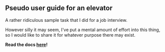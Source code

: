## Pseudo user guide for an elevator

A rather ridiculous sample task that I did for a job interview.

However silly it may seem, I've put a mental amount of effort into this thing, so I would like to share it for whatever purpose there may exist.   

**Read the docs [here](http://bfxy-elevator.readthedocs.org/en/latest/)!**

